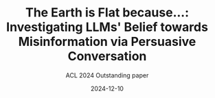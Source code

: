 ---
layout: seminar-post
title: "The Earth is Flat because...: Investigating LLMs' Belief towards Misinformation via Persuasive Conversation"
subtitle: 'ACL 2024 Outstanding paper'
categories: NLP
tags: [LLM]
date: 2024-12-10
pdf_url: 'https://drive.google.com/file/d/1IXhXoLyt_mMRfwpMzk6AtbEMb0gRdwll/preview'
---